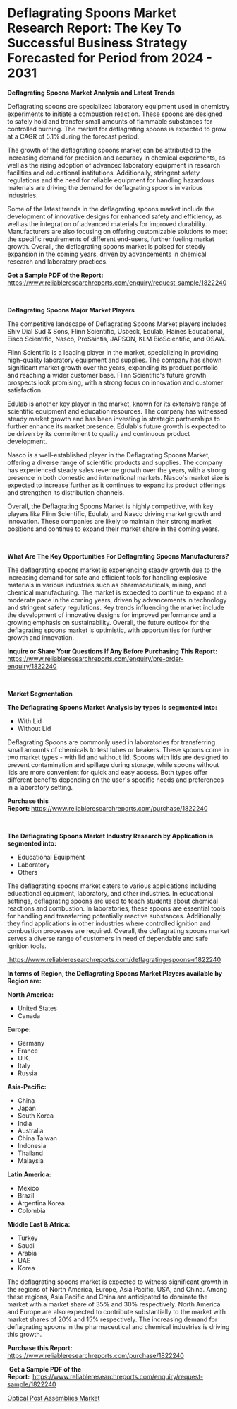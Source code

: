 <p><h1>Deflagrating Spoons Market Research Report: The Key To Successful Business Strategy Forecasted for Period from 2024 - 2031</h1></p><p><strong>Deflagrating Spoons Market Analysis and Latest Trends</strong></p>
<p><p>Deflagrating spoons are specialized laboratory equipment used in chemistry experiments to initiate a combustion reaction. These spoons are designed to safely hold and transfer small amounts of flammable substances for controlled burning. The market for deflagrating spoons is expected to grow at a CAGR of 5.1% during the forecast period. </p><p>The growth of the deflagrating spoons market can be attributed to the increasing demand for precision and accuracy in chemical experiments, as well as the rising adoption of advanced laboratory equipment in research facilities and educational institutions. Additionally, stringent safety regulations and the need for reliable equipment for handling hazardous materials are driving the demand for deflagrating spoons in various industries.</p><p>Some of the latest trends in the deflagrating spoons market include the development of innovative designs for enhanced safety and efficiency, as well as the integration of advanced materials for improved durability. Manufacturers are also focusing on offering customizable solutions to meet the specific requirements of different end-users, further fueling market growth. Overall, the deflagrating spoons market is poised for steady expansion in the coming years, driven by advancements in chemical research and laboratory practices.</p></p>
<p><strong>Get a Sample PDF of the Report:&nbsp;</strong> <a href="https://www.reliableresearchreports.com/enquiry/request-sample/1822240">https://www.reliableresearchreports.com/enquiry/request-sample/1822240</a></p>
<p>&nbsp;</p>
<p><strong>Deflagrating Spoons Major Market Players</strong></p>
<p><p>The competitive landscape of Deflagrating Spoons Market players includes Shiv Dial Sud & Sons, Flinn Scientific, Usbeck, Edulab, Haines Educational, Eisco Scientific, Nasco, ProSaintis, JAPSON, KLM BioScientific, and OSAW.</p><p>Flinn Scientific is a leading player in the market, specializing in providing high-quality laboratory equipment and supplies. The company has shown significant market growth over the years, expanding its product portfolio and reaching a wider customer base. Flinn Scientific's future growth prospects look promising, with a strong focus on innovation and customer satisfaction.</p><p>Edulab is another key player in the market, known for its extensive range of scientific equipment and education resources. The company has witnessed steady market growth and has been investing in strategic partnerships to further enhance its market presence. Edulab's future growth is expected to be driven by its commitment to quality and continuous product development.</p><p>Nasco is a well-established player in the Deflagrating Spoons Market, offering a diverse range of scientific products and supplies. The company has experienced steady sales revenue growth over the years, with a strong presence in both domestic and international markets. Nasco's market size is expected to increase further as it continues to expand its product offerings and strengthen its distribution channels.</p><p>Overall, the Deflagrating Spoons Market is highly competitive, with key players like Flinn Scientific, Edulab, and Nasco driving market growth and innovation. These companies are likely to maintain their strong market positions and continue to expand their market share in the coming years.</p></p>
<p>&nbsp;</p>
<p><strong>What Are The Key Opportunities For Deflagrating Spoons Manufacturers?</strong></p>
<p><p>The deflagrating spoons market is experiencing steady growth due to the increasing demand for safe and efficient tools for handling explosive materials in various industries such as pharmaceuticals, mining, and chemical manufacturing. The market is expected to continue to expand at a moderate pace in the coming years, driven by advancements in technology and stringent safety regulations. Key trends influencing the market include the development of innovative designs for improved performance and a growing emphasis on sustainability. Overall, the future outlook for the deflagrating spoons market is optimistic, with opportunities for further growth and innovation.</p></p>
<p><strong>Inquire or Share Your Questions If Any Before Purchasing This Report:</strong> <a href="https://www.reliableresearchreports.com/enquiry/pre-order-enquiry/1822240">https://www.reliableresearchreports.com/enquiry/pre-order-enquiry/1822240</a></p>
<p>&nbsp;</p>
<p><strong>Market Segmentation</strong></p>
<p><strong>The Deflagrating Spoons Market Analysis by types is segmented into:</strong></p>
<p><ul><li>With Lid</li><li>Without Lid</li></ul></p>
<p><p>Deflagrating Spoons are commonly used in laboratories for transferring small amounts of chemicals to test tubes or beakers. These spoons come in two market types - with lid and without lid. Spoons with lids are designed to prevent contamination and spillage during storage, while spoons without lids are more convenient for quick and easy access. Both types offer different benefits depending on the user's specific needs and preferences in a laboratory setting.</p></p>
<p><strong>Purchase this Report:&nbsp;</strong><a href="https://www.reliableresearchreports.com/purchase/1822240">https://www.reliableresearchreports.com/purchase/1822240</a></p>
<p>&nbsp;</p>
<p><strong>The Deflagrating Spoons Market Industry Research by Application is segmented into:</strong></p>
<p><ul><li>Educational Equipment</li><li>Laboratory</li><li>Others</li></ul></p>
<p><p>The deflagrating spoons market caters to various applications including educational equipment, laboratory, and other industries. In educational settings, deflagrating spoons are used to teach students about chemical reactions and combustion. In laboratories, these spoons are essential tools for handling and transferring potentially reactive substances. Additionally, they find applications in other industries where controlled ignition and combustion processes are required. Overall, the deflagrating spoons market serves a diverse range of customers in need of dependable and safe ignition tools.</p></p>
<p><a href="https://www.reliableresearchreports.com/deflagrating-spoons-r1822240">&nbsp;https://www.reliableresearchreports.com/deflagrating-spoons-r1822240</a></p>
<p><strong>In terms of Region, the Deflagrating Spoons Market Players available by Region are:</strong></p>
<p>
    <p> <strong> North America: </strong>
        <ul>
            <li>United States</li>
            <li>Canada</li>
        </ul>
        </p> 
    <p> <strong> Europe: </strong>
        <ul>
            <li>Germany</li>
            <li>France</li>
            <li>U.K.</li>
            <li>Italy</li>
            <li>Russia</li>
        </ul>
        </p> 
    <p> <strong> Asia-Pacific: </strong>
        <ul>
            <li>China</li>
            <li>Japan</li>
            <li>South Korea</li>
            <li>India</li>
            <li>Australia</li>
            <li>China Taiwan</li>
            <li>Indonesia</li>
            <li>Thailand</li>
            <li>Malaysia</li>
        </ul>
        </p> 
    <p> <strong> Latin America: </strong>
        <ul>
            <li>Mexico</li>
            <li>Brazil</li>
            <li>Argentina Korea</li>
            <li>Colombia</li>
        </ul>
        </p> 
    <p> <strong> Middle East & Africa: </strong>
        <ul>
            <li>Turkey</li>
            <li>Saudi</li>
            <li>Arabia</li>
            <li>UAE</li>
            <li>Korea</li>
        </ul>
    </p>
    </p>
<p><p>The deflagrating spoons market is expected to witness significant growth in the regions of North America, Europe, Asia Pacific, USA, and China. Among these regions, Asia Pacific and China are anticipated to dominate the market with a market share of 35% and 30% respectively. North America and Europe are also expected to contribute substantially to the market with market shares of 20% and 15% respectively. The increasing demand for deflagrating spoons in the pharmaceutical and chemical industries is driving this growth.</p></p>
<p><strong>Purchase this Report: </strong><a href="https://www.reliableresearchreports.com/purchase/1822240">https://www.reliableresearchreports.com/purchase/1822240</a></p>
<p>&nbsp;<strong>Get a Sample PDF of the Report:&nbsp;&nbsp;</strong><a href="https://www.reliableresearchreports.com/enquiry/request-sample/1822240">https://www.reliableresearchreports.com/enquiry/request-sample/1822240</a></p>
<p><strong></strong></p>
<p><p><a href="https://github.com/GroverBarry/Market-Research-Report-List-4/blob/main/optical-post-assemblies-market.md">Optical Post Assemblies Market</a></p></p>